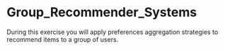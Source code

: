 # Group_Recommender_Systems
During this exercise you will apply preferences aggregation strategies to recommend items to a group of users.
